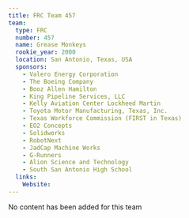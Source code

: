 ```yaml
---
title: FRC Team 457
team:
  type: FRC
  number: 457
  name: Grease Monkeys
  rookie_year: 2000
  location: San Antonio, Texas, USA
  sponsors:
    - Valero Energy Corporation
    - The Boeing Company
    - Booz Allen Hamilton
    - King Pipeline Services, LLC
    - Kelly Aviation Center Lockheed Martin
    - Toyota Motor Manufacturing, Texas, Inc.
    - Texas Workforce Commission (FIRST in Texas)
    - EO2 Concepts
    - Solidworks
    - RobotNext
    - JadCap Machine Works
    - G-Runners
    - Alion Science and Technology
    - South San Antonio High School
  links:
    Website: 
---
```

No content has been added for this team
